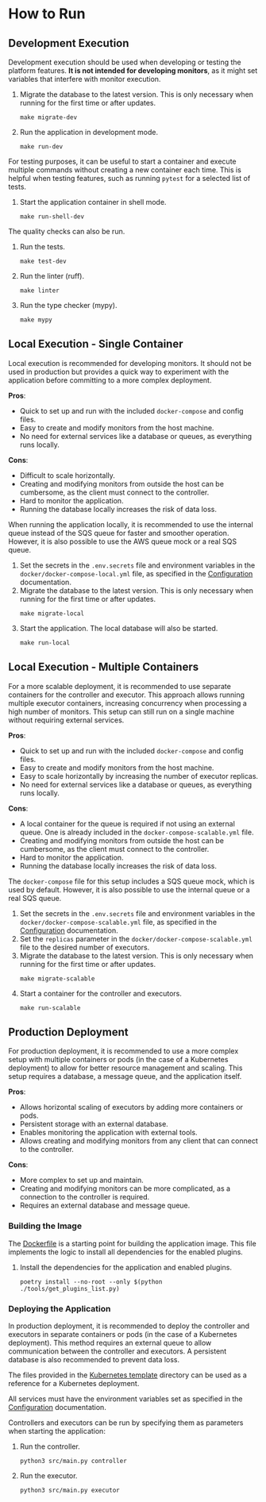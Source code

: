 # How to Run

## Development Execution
Development execution should be used when developing or testing the platform features. **It is not intended for developing monitors**, as it might set variables that interfere with monitor execution.

1. Migrate the database to the latest version. This is only necessary when running for the first time or after updates.
    ```shell
    make migrate-dev
    ```
2. Run the application in development mode.
    ```shell
    make run-dev
    ```

For testing purposes, it can be useful to start a container and execute multiple commands without creating a new container each time. This is helpful when testing features, such as running `pytest` for a selected list of tests.

1. Start the application container in shell mode.
    ```shell
    make run-shell-dev
    ```

The quality checks can also be run.
1. Run the tests.
    ```shell
    make test-dev
    ```
2. Run the linter (ruff).
    ```shell
    make linter
    ```
3. Run the type checker (mypy).
    ```shell
    make mypy
    ```

## Local Execution - Single Container
Local execution is recommended for developing monitors. It should not be used in production but provides a quick way to experiment with the application before committing to a more complex deployment.

**Pros**:
- Quick to set up and run with the included `docker-compose` and config files.
- Easy to create and modify monitors from the host machine.
- No need for external services like a database or queues, as everything runs locally.

**Cons**:
- Difficult to scale horizontally.
- Creating and modifying monitors from outside the host can be cumbersome, as the client must connect to the controller.
- Hard to monitor the application.
- Running the database locally increases the risk of data loss.

When running the application locally, it is recommended to use the internal queue instead of the SQS queue for faster and smoother operation. However, it is also possible to use the AWS queue mock or a real SQS queue.

1. Set the secrets in the `.env.secrets` file and environment variables in the `docker/docker-compose-local.yml` file, as specified in the [Configuration](./configuration.md) documentation.
2. Migrate the database to the latest version. This is only necessary when running for the first time or after updates.
    ```shell
    make migrate-local
    ```
3. Start the application. The local database will also be started.
    ```shell
    make run-local
    ```

## Local Execution - Multiple Containers
For a more scalable deployment, it is recommended to use separate containers for the controller and executor. This approach allows running multiple executor containers, increasing concurrency when processing a high number of monitors. This setup can still run on a single machine without requiring external services.

**Pros**:
- Quick to set up and run with the included `docker-compose` and config files.
- Easy to create and modify monitors from the host machine.
- Easy to scale horizontally by increasing the number of executor replicas.
- No need for external services like a database or queues, as everything runs locally.

**Cons**:
- A local container for the queue is required if not using an external queue. One is already included in the `docker-compose-scalable.yml` file.
- Creating and modifying monitors from outside the host can be cumbersome, as the client must connect to the controller.
- Hard to monitor the application.
- Running the database locally increases the risk of data loss.

The `docker-compose` file for this setup includes a SQS queue mock, which is used by default. However, it is also possible to use the internal queue or a real SQS queue.

1. Set the secrets in the `.env.secrets` file and environment variables in the `docker/docker-compose-scalable.yml` file, as specified in the [Configuration](./configuration.md) documentation.
2. Set the `replicas` parameter in the `docker/docker-compose-scalable.yml` file to the desired number of executors.
3. Migrate the database to the latest version. This is only necessary when running for the first time or after updates.
    ```shell
    make migrate-scalable
    ```
4. Start a container for the controller and executors.
    ```shell
    make run-scalable
    ```

## Production Deployment
For production deployment, it is recommended to use a more complex setup with multiple containers or pods (in the case of a Kubernetes deployment) to allow for better resource management and scaling. This setup requires a database, a message queue, and the application itself.

**Pros**:
- Allows horizontal scaling of executors by adding more containers or pods.
- Persistent storage with an external database.
- Enables monitoring the application with external tools.
- Allows creating and modifying monitors from any client that can connect to the controller.

**Cons**:
- More complex to set up and maintain.
- Creating and modifying monitors can be more complicated, as a connection to the controller is required.
- Requires an external database and message queue.

### Building the Image
The [Dockerfile](../Dockerfile) is a starting point for building the application image. This file implements the logic to install all dependencies for the enabled plugins.

1. Install the dependencies for the application and enabled plugins.
    ```shell
    poetry install --no-root --only $(python ./tools/get_plugins_list.py)
    ```

### Deploying the Application
In production deployment, it is recommended to deploy the controller and executors in separate containers or pods (in the case of a Kubernetes deployment). This method requires an external queue to allow communication between the controller and executors. A persistent database is also recommended to prevent data loss.

The files provided in the [Kubernetes template](../resources/kubernetes_template) directory can be used as a reference for a Kubernetes deployment.

All services must have the environment variables set as specified in the [Configuration](./configuration.md) documentation.

Controllers and executors can be run by specifying them as parameters when starting the application:
1. Run the controller.
    ```shell
    python3 src/main.py controller
    ```
2. Run the executor.
    ```shell
    python3 src/main.py executor
    ```

